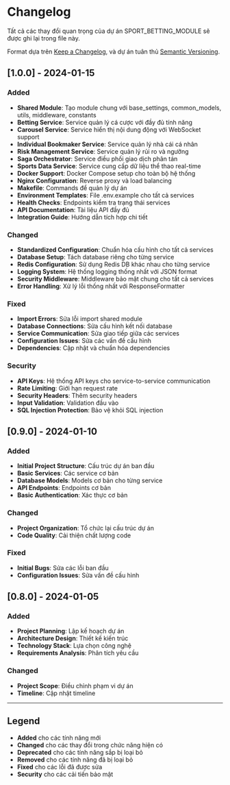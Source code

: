 # Changelog

Tất cả các thay đổi quan trọng của dự án SPORT_BETTING_MODULE sẽ được ghi lại trong file này.

Format dựa trên [Keep a Changelog](https://keepachangelog.com/en/1.0.0/),
và dự án tuân thủ [Semantic Versioning](https://semver.org/spec/v2.0.0.html).

## [1.0.0] - 2024-01-15

### Added
- **Shared Module**: Tạo module chung với base_settings, common_models, utils, middleware, constants
- **Betting Service**: Service quản lý cá cược với đầy đủ tính năng
- **Carousel Service**: Service hiển thị nội dung động với WebSocket support
- **Individual Bookmaker Service**: Service quản lý nhà cái cá nhân
- **Risk Management Service**: Service quản lý rủi ro và ngưỡng
- **Saga Orchestrator**: Service điều phối giao dịch phân tán
- **Sports Data Service**: Service cung cấp dữ liệu thể thao real-time
- **Docker Support**: Docker Compose setup cho toàn bộ hệ thống
- **Nginx Configuration**: Reverse proxy và load balancing
- **Makefile**: Commands để quản lý dự án
- **Environment Templates**: File .env.example cho tất cả services
- **Health Checks**: Endpoints kiểm tra trạng thái services
- **API Documentation**: Tài liệu API đầy đủ
- **Integration Guide**: Hướng dẫn tích hợp chi tiết

### Changed
- **Standardized Configuration**: Chuẩn hóa cấu hình cho tất cả services
- **Database Setup**: Tách database riêng cho từng service
- **Redis Configuration**: Sử dụng Redis DB khác nhau cho từng service
- **Logging System**: Hệ thống logging thống nhất với JSON format
- **Security Middleware**: Middleware bảo mật chung cho tất cả services
- **Error Handling**: Xử lý lỗi thống nhất với ResponseFormatter

### Fixed
- **Import Errors**: Sửa lỗi import shared module
- **Database Connections**: Sửa cấu hình kết nối database
- **Service Communication**: Sửa giao tiếp giữa các services
- **Configuration Issues**: Sửa các vấn đề cấu hình
- **Dependencies**: Cập nhật và chuẩn hóa dependencies

### Security
- **API Keys**: Hệ thống API keys cho service-to-service communication
- **Rate Limiting**: Giới hạn request rate
- **Security Headers**: Thêm security headers
- **Input Validation**: Validation đầu vào
- **SQL Injection Protection**: Bảo vệ khỏi SQL injection

## [0.9.0] - 2024-01-10

### Added
- **Initial Project Structure**: Cấu trúc dự án ban đầu
- **Basic Services**: Các service cơ bản
- **Database Models**: Models cơ bản cho từng service
- **API Endpoints**: Endpoints cơ bản
- **Basic Authentication**: Xác thực cơ bản

### Changed
- **Project Organization**: Tổ chức lại cấu trúc dự án
- **Code Quality**: Cải thiện chất lượng code

### Fixed
- **Initial Bugs**: Sửa các lỗi ban đầu
- **Configuration Issues**: Sửa vấn đề cấu hình

## [0.8.0] - 2024-01-05

### Added
- **Project Planning**: Lập kế hoạch dự án
- **Architecture Design**: Thiết kế kiến trúc
- **Technology Stack**: Lựa chọn công nghệ
- **Requirements Analysis**: Phân tích yêu cầu

### Changed
- **Project Scope**: Điều chỉnh phạm vi dự án
- **Timeline**: Cập nhật timeline

---

## Legend

- **Added** cho các tính năng mới
- **Changed** cho các thay đổi trong chức năng hiện có
- **Deprecated** cho các tính năng sắp bị loại bỏ
- **Removed** cho các tính năng đã bị loại bỏ
- **Fixed** cho các lỗi đã được sửa
- **Security** cho các cải tiến bảo mật
